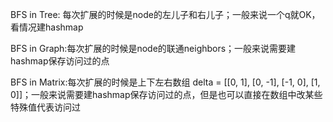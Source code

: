 BFS in Tree: 每次扩展的时候是node的左儿子和右儿子；一般来说一个q就OK，看情况建hashmap

BFS in Graph:每次扩展的时候是node的联通neighbors；一般来说需要建hashmap保存访问过的点

BFS in Matrix:每次扩展的时候是上下左右数组 delta = \[\[0, 1\], \[0, -1\], \[-1, 0\], \[1, 0\]\]；一般来说需要建hashmap保存访问过的点，但是也可以直接在数组中改某些特殊值代表访问过

